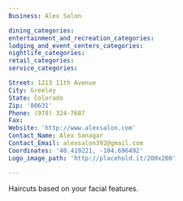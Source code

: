 ```yaml
---
Business: Alex Salon

dining_categories:
entertainment_and_recreation_categories:
lodging_and_event_centers_categories:
nightlife_categories:
retail_categories:
service_categories:

Street: 1213 11th Avenue
City: Greeley
State: Colorado
Zip: '80631'
Phone: (970) 324-7687
Fax:
Website: 'http://www.alexsalon.com'
Contact_Name: Alex Sanagar
Contact_Email: alexsalon392@gmail.com
Coordinates: '40.419221, -104.696492'
Logo_image_path: 'http://placehold.it/200x200'

---
```



Haircuts based on your facial features.